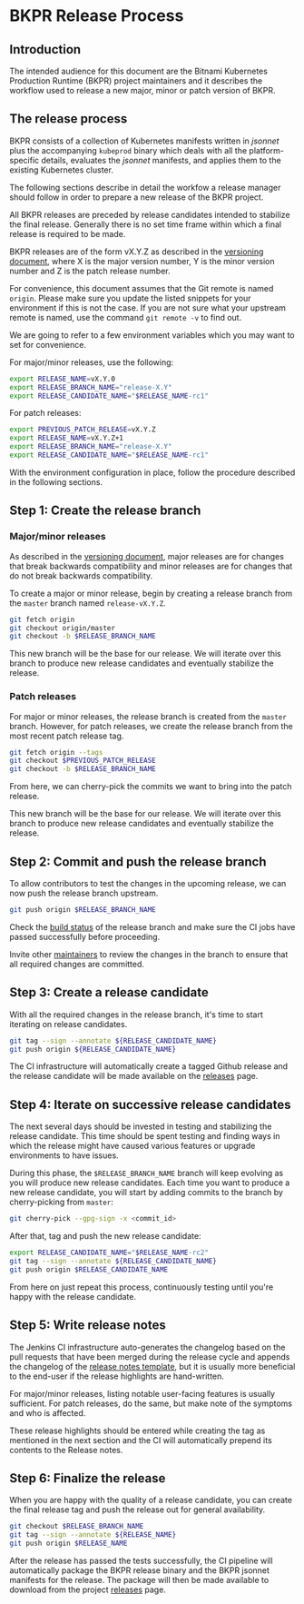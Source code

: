# BKPR Release Process

## Introduction

The intended audience for this document are the Bitnami Kubernetes Production Runtime (BKPR) project maintainers and it describes the workflow used to release a new major, minor or patch version of BKPR.

## The release process

BKPR consists of a collection of Kubernetes manifests written in *jsonnet* plus the accompanying `kubeprod` binary which deals with all the platform-specific details, evaluates the *jsonnet* manifests, and applies them to the existing Kubernetes cluster.

The following sections describe in detail the workfow a release manager should follow in order to prepare a new release of the BKPR project.

All BKPR releases are preceded by release candidates intended to stabilize the final release. Generally there is no set time frame within which a final release is required to be made.

BKPR releases are of the form vX.Y.Z as described in the [versioning document](versioning.md), where X is the major version number, Y is the minor version number and Z is the patch release number.

For convenience, this document assumes that the Git remote is named `origin`. Please make sure you update the listed snippets for your environment if this is not the case. If you are not sure what your upstream remote is named, use the command `git remote -v` to find out.

We are going to refer to a few environment variables which you may want to set for convenience.

For major/minor releases, use the following:

```bash
export RELEASE_NAME=vX.Y.0
export RELEASE_BRANCH_NAME="release-X.Y"
export RELEASE_CANDIDATE_NAME="$RELEASE_NAME-rc1"
```

For patch releases:

```bash
export PREVIOUS_PATCH_RELEASE=vX.Y.Z
export RELEASE_NAME=vX.Y.Z+1
export RELEASE_BRANCH_NAME="release-X.Y"
export RELEASE_CANDIDATE_NAME="$RELEASE_NAME-rc1"
```

With the environment configuration in place, follow the procedure described in the following sections.

## Step 1: Create the release branch

### Major/minor releases

As described in the [versioning document](versioning.md), major releases are for changes that break backwards compatibility and minor releases are for changes that do not break backwards compatibility.

To create a major or minor release, begin by creating a release branch from the `master` branch named `release-vX.Y.Z`.

```bash
git fetch origin
git checkout origin/master
git checkout -b $RELEASE_BRANCH_NAME
```

This new branch will be the base for our release. We will iterate over this branch to produce new release candidates and eventually stabilize the release.

### Patch releases

For major or minor releases, the release branch is created from the `master` branch. However, for patch releases, we create the release branch from the most recent patch release tag.

```bash
git fetch origin --tags
git checkout $PREVIOUS_PATCH_RELEASE
git checkout -b $RELEASE_BRANCH_NAME
```

From here, we can cherry-pick the commits we want to bring into the patch release.

This new branch will be the base for our release. We will iterate over this branch to produce new release candidates and eventually stabilize the release.

## Step 2: Commit and push the release branch

To allow contributors to test the changes in the upcoming release, we can now push the release branch upstream.

```bash
git push origin $RELEASE_BRANCH_NAME
```

Check the [build status](https://jenkins-bkpr.nami.run/blue/organizations/jenkins/kube-prod-runtime/branches) of the release branch and make sure the CI jobs have passed successfully before proceeding.

Invite other [maintainers](../MAINTAINERS) to review the changes in the branch to ensure that all required changes are committed.

## Step 3: Create a release candidate

With all the required changes in the release branch, it's time to start iterating on release candidates.

```bash
git tag --sign --annotate ${RELEASE_CANDIDATE_NAME}
git push origin ${RELEASE_CANDIDATE_NAME}
```

The CI infrastructure will automatically create a tagged Github release and the release candidate will be made available on the [releases](https://github.com/marvinpuethe/kubeprod/releases) page.

## Step 4: Iterate on successive release candidates

The next several days should be invested in testing and stabilizing the release candidate. This time should be spent testing and finding ways in which the release might have caused various features or upgrade environments to have issues.

During this phase, the `$RELEASE_BRANCH_NAME` branch will keep evolving as you will produce new release candidates. Each time you want to produce a new release candidate, you will start by adding commits to the branch by cherry-picking from `master`:

```bash
git cherry-pick --gpg-sign -x <commit_id>
```

After that, tag and push the new release candidate:

```bash
export RELEASE_CANDIDATE_NAME="$RELEASE_NAME-rc2"
git tag --sign --annotate ${RELEASE_CANDIDATE_NAME}
git push origin $RELEASE_CANDIDATE_NAME
```

From here on just repeat this process, continuously testing until you're happy with the release candidate.

## Step 5: Write release notes

The Jenkins CI infrastructure auto-generates the changelog based on the pull requests that have been merged during the release cycle and appends the changelog of the [release notes template](../jenkins/Release_Notes.md.tmpl), but it is usually more beneficial to the end-user if the release highlights are hand-written.

For major/minor releases, listing notable user-facing features is usually sufficient. For patch releases, do the same, but make note of the symptoms and who is affected.

These release highlights should be entered while creating the tag as mentioned in the next section and the CI will automatically prepend its contents to the Release notes.

## Step 6: Finalize the release

When you are happy with the quality of a release candidate, you can create the final release tag and push the release out for general availability.

```bash
git checkout $RELEASE_BRANCH_NAME
git tag --sign --annotate ${RELEASE_NAME}
git push origin $RELEASE_NAME
```

After the release has passed the tests successfully, the CI pipeline will automatically package the BKPR release binary and the BKPR jsonnet manifests for the release. The package will then be made available to download from the project [releases](https://github.com/marvinpuethe/kubeprod/releases) page.
